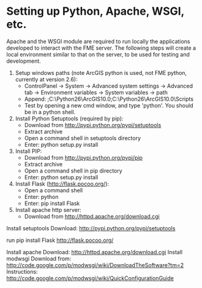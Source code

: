 Setting up Python, Apache, WSGI, etc.
=====================================

Apache and the WSGI module are required to run locally the applications developed to interact with the FME server.  The following steps will create a local environment similar to that on the server, to be used for testing and development.

1. Setup windows paths (note ArcGIS python is used, not FME python, currently at version 2.6):
	- ControlPanel -> System -> Advanced system settings -> Advanced tab -> Environment variables -> System variables -> path
	- Append: ;C:\Python26\ArcGIS10.0;C:\Python26\ArcGIS10.0\Scripts
	- Test by opening a new cmd window, and type 'python'.  You should be in a python shell.
1. Install Python Setuptools (required by pip):
	- Download from http://pypi.python.org/pypi/setuptools
	- Extract archive
	- Open a command shell in setuptools directory
	- Enter: python setup.py install
1. Install PIP:
	- Download from http://pypi.python.org/pypi/pip
	- Extract archive
	- Open a command shell in pip directory
	- Enter: python setup.py install
1. Install Flask (http://flask.pocoo.org/):
	- Open a command shell
	- Enter: python
	- Enter: pip install Flask
1. Install apache http server:	
	- Download from http://httpd.apache.org/download.cgi

Install setuptools
Download: http://pypi.python.org/pypi/setuptools

run pip install Flask http://flask.pocoo.org/

Install apache
Download: http://httpd.apache.org/download.cgi
Install modwsgi
Download from: http://code.google.com/p/modwsgi/wiki/DownloadTheSoftware?tm=2
Instructions: http://code.google.com/p/modwsgi/wiki/QuickConfigurationGuide